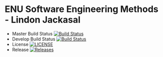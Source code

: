 # ENU Software Engineering Methods - Lindon Jackasal

- Master Build Status [![Build Status](https://travis-ci.com/Lindon-Jackasal/sem.svg?branch=main)](https://travis-ci.com/Lindon-Jackasal/sem)
- Develop Build Status [![Build Status](https://travis-ci.com/Lindon-Jackasal/sem.svg?branch=develop)](https://travis-ci.com/Lindon-Jackasal/sem)
- License [![LICENSE](https://img.shields.io/github/license/Lindon-Jackasal/sem.svg?style=flat-square)](https://github.com/Lindon-Jackasal/sem/blob/master/LICENSE)
- Release [![Releases](https://img.shields.io/github/release/Lindon-Jackasal/sem/all.svg?style=flat-square)](https://github.com/Lindon-Jackasal/sem/releases)